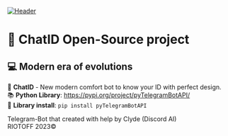 [![Header](https://cdn.discordapp.com/attachments/1119628609649397893/1129718438873534492/image.png)](https://t.me/x_chatID_bot)

# 💬 ChatID Open-Source project
## 💻 Modern era of evolutions

💬 **ChatID** - New modern comfort bot to know your ID with perfect design.
<br />
📚 **Python Library**: https://pypi.org/project/pyTelegramBotAPI/
<br />
🔧 **Library install**: ``pip install pyTelegramBotAPI``


Telegram-Bot that created with help by Clyde (Discord AI)
<br />
RIOTOFF 2023©
